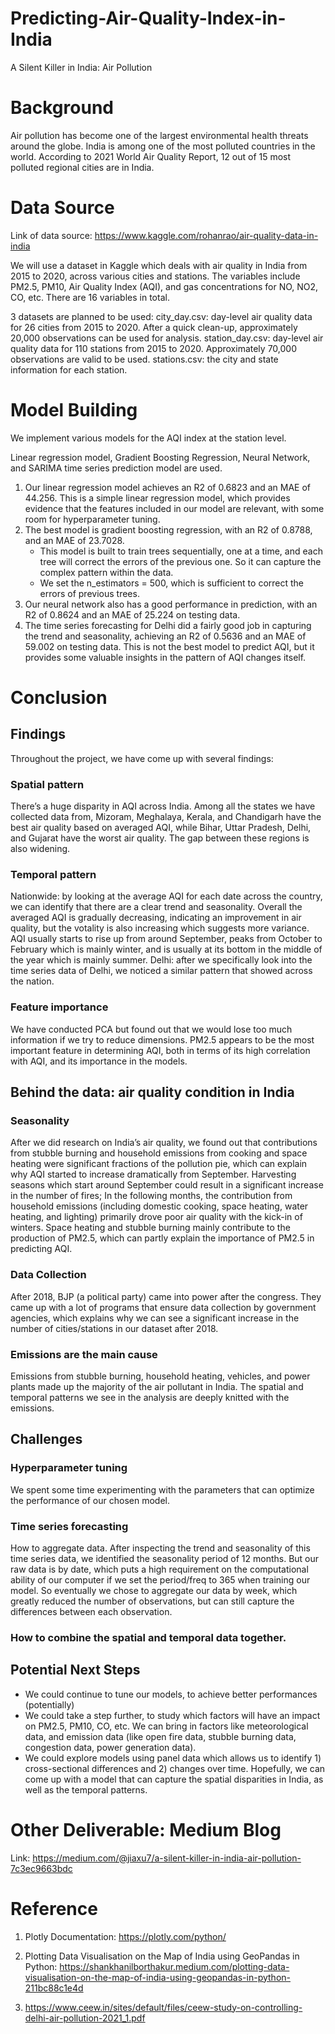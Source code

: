 # Predicting-Air-Quality-Index-in-India
A Silent Killer in India: Air Pollution 


# Background
Air pollution has become one of the largest environmental health threats around the globe. India is among one of the most polluted countries in the world. According to 2021 World Air Quality Report, 12 out of 15 most polluted regional cities are in India.


# Data Source

Link of data source: https://www.kaggle.com/rohanrao/air-quality-data-in-india

We will use a dataset in Kaggle which deals with air quality in India from 2015 to 2020, across various cities and stations. The variables include PM2.5, PM10, Air Quality Index (AQI), and gas concentrations for NO, NO2, CO, etc. There are 16 variables in total.

3 datasets are planned to be used:
city_day.csv: day-level air quality data for 26 cities from 2015 to 2020. After a quick clean-up, approximately 20,000 observations can be used for analysis.
station_day.csv: day-level air quality data for 110 stations from 2015 to 2020. Approximately 70,000 observations are valid to be used.
stations.csv: the city and state information for each station.


# Model Building
We implement various models for the AQI index at the station level.

Linear regression model, Gradient Boosting Regression, Neural Network, and SARIMA time series prediction model are used.

1. Our linear regression model achieves an R2 of 0.6823 and an MAE of 44.256. This is a simple linear regression model, which provides evidence that the features included in our model are relevant, with some room for hyperparameter tuning.
2. The best model is gradient boosting regression, with an R2 of 0.8788, and an MAE of 23.7028.
    * This model is built to train trees sequentially, one at a time, and each tree will correct the errors of the previous one. So it can capture the complex pattern within the data.
    * We set the n_estimators = 500, which is sufficient to correct the errors of previous trees.
3. Our neural network also has a good performance in prediction, with an R2 of 0.8624 and an MAE of 25.224 on testing data.
4. The time series forecasting for Delhi did a fairly good job in capturing the trend and seasonality, achieving an R2 of 0.5636 and an MAE of 59.002 on testing data. This is not the best model to predict AQI, but it provides some valuable insights in the pattern of AQI changes itself.

# Conclusion
## Findings
Throughout the project, we have come up with several findings:

### Spatial pattern
There’s a huge disparity in AQI across India. Among all the states we have collected data from, Mizoram, Meghalaya, Kerala, and Chandigarh have the best air quality based on averaged AQI, while Bihar, Uttar Pradesh, Delhi, and Gujarat have the worst air quality. The gap between these regions is also widening.
### Temporal pattern
Nationwide: by looking at the average AQI for each date across the country, we can identify that there are a clear trend and seasonality. Overall the averaged AQI is gradually decreasing, indicating an improvement in air quality, but the votality is also increasing which suggests more variance. AQI usually starts to rise up from around September, peaks from October to February which is mainly winter, and is usually at its bottom in the middle of the year which is mainly summer.
Delhi: after we specifically look into the time series data of Delhi, we noticed a similar pattern that showed across the nation.
### Feature importance
We have conducted PCA but found out that we would lose too much information if we try to reduce dimensions.
PM2.5 appears to be the most important feature in determining AQI, both in terms of its high correlation with AQI, and its importance in the models.


## Behind the data: air quality condition in India
### Seasonality
After we did research on India’s air quality, we found out that contributions from stubble burning and household emissions from cooking and space heating were significant fractions of the pollution pie, which can explain why AQI started to increase dramatically from September. Harvesting seasons which start around September could result in a significant increase in the number of fires; In the following months, the contribution from household emissions (including domestic cooking, space heating, water heating, and lighting) primarily drove poor air quality with the kick-in of winters.
Space heating and stubble burning mainly contribute to the production of PM2.5, which can partly explain the importance of PM2.5 in predicting AQI.
### Data Collection
After 2018, BJP (a political party) came into power after the congress. They came up with a lot of programs that ensure data collection by government agencies, which explains why we can see a significant increase in the number of cities/stations in our dataset after 2018.
### Emissions are the main cause
Emissions from stubble burning, household heating, vehicles, and power plants made up the majority of the air pollutant in India. The spatial and temporal patterns we see in the analysis are deeply knitted with the emissions.
## Challenges
### Hyperparameter tuning 
We spent some time experimenting with the parameters that can optimize the performance of our chosen model.
### Time series forecasting 
How to aggregate data. After inspecting the trend and seasonality of this time series data, we identified the seasonality period of 12 months. But our raw data is by date, which puts a high requirement on the computational ability of our computer if we set the period/freq to 365 when training our model. So eventually we chose to aggregate our data by week, which greatly reduced the number of observations, but can still capture the differences between each observation.
### How to combine the spatial and temporal data together.

## Potential Next Steps
* We could continue to tune our models, to achieve better performances (potentially)
* We could take a step further, to study which factors will have an impact on PM2.5, PM10, CO, etc. We can bring in factors like meteorological data, and emission data (like open fire data, stubble burning data, congestion data, power generation data).
* We could explore models using panel data which allows us to identify 1) cross-sectional differences and 2) changes over time. Hopefully, we can come up with a model that can capture the spatial disparities in India, as well as the temporal patterns.


# Other Deliverable: Medium Blog
Link: https://medium.com/@jiaxu7/a-silent-killer-in-india-air-pollution-7c3ec9663bdc

# Reference
1. Plotly Documentation: https://plotly.com/python/

2. Plotting Data Visualisation on the Map of India using GeoPandas in Python: https://shankhanilborthakur.medium.com/plotting-data-visualisation-on-the-map-of-india-using-geopandas-in-python-211bc88c1e4d

3. https://www.ceew.in/sites/default/files/ceew-study-on-controlling-delhi-air-pollution-2021_1.pdf
